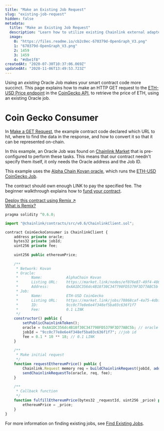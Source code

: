 ```yaml
---
title: "Make an Existing Job Request"
slug: "existing-job-request"
hidden: false
metadata: 
  title: "Make an Existing Job Request"
  description: "Learn how to utilize existing Chainlink external adapters to make calls to APIs from smart contracts."
  image: 
    0: "https://files.readme.io/cb2c0ec-670379d-OpenGraph_V3.png"
    1: "670379d-OpenGraph_V3.png"
    2: 1459
    3: 1459
    4: "#dbe1f8"
createdAt: "2020-07-30T10:37:06.069Z"
updatedAt: "2020-11-06T13:49:53.723Z"
---
```

Using an *existing* Oracle Job makes your smart contract code more succinct. This page explains how to make an HTTP GET request to the <a href="https://api.coingecko.com/api/v3/simple/price?ids=ethereum&vs_currencies=usd" target="_blank">ETH-USD Price endpoint</a> in the <a href="https://www.coingecko.com/en/api#explore-api" target="_blank">CoinGecko API</a>, to retrieve the price of ETH, using an existing Oracle job.

# Coin Gecko Consumer

In [Make a GET Request](doc:make-a-http-get-request), the example contract code declared which URL to hit, where to find the data in the response, and how to convert it so that it can be represented on-chain. 

In this example, an Oracle Job was found on <a href="https://market.link/" target="_blank">Chainlink Market</a> that is pre-configured to perform these tasks. This means that our contract needn't specify them itself, it only needs the Oracle address and the Job ID.

This example uses the <a href="https://market.link/nodes/ef076e87-49f4-486b-9878-c4806781c7a0?start=1601380594&end=1601985394" target="_blank">Alpha Chain Kovan oracle</a>, which runs the <a href="https://market.link/jobs/78868caf-4a75-4dbf-a4cf-52538a283409" target="_blank">ETH-USD CoinGecko Job</a>.

The contract should own enough LINK to pay the specified fee. The beginner walkthrough explains how to [fund your contract](doc:fund-your-contract).

<div class="row text-center center">
<div class="col-xs-12 col-md-6 col-md-offset-3">
<a href="https://remix.ethereum.org/#version=soljson-v0.6.7+commit.b8d736ae.js&optimize=false&evmVersion=null&gist=94b5de0732702de00a3238d3d6e738e6" target="_blank" class="cl-button--ghost solidity-tracked">Deploy this contract using Remix ↗</a>
</div>
<div class="col-xs-12 col-md-6 col-md-offset-3">
<a href="https://docs.chain.link/docs/example-walkthrough" target="_blank">What is Remix?</a>
</div>
</div>

```javascript Kovan
pragma solidity ^0.6.0;

import "@chainlink/contracts/src/v0.6/ChainlinkClient.sol";

contract CoinGeckoConsumer is ChainlinkClient {
    address private oracle;
    bytes32 private jobId;
    uint256 private fee;
    
    uint256 public ethereumPrice;
    
    /**
     * Network: Kovan
     * Oracle: 
     *      Name:           AlphaChain Kovan
     *      Listing URL:    https://market.link/nodes/ef076e87-49f4-486b-9878-c4806781c7a0?start=1601380594&end=1601985394
     *      Address:        0xAA1DC356dc4B18f30C347798FD5379F3D77ABC5b
     * Job: 
     *      Name:           ETH-USD CoinGecko
     *      Listing URL:    https://market.link/jobs/78868caf-4a75-4dbf-a4cf-52538a283409
     *      ID:             9cc0c77e8e6e4f348ef5ba03c636f1f7
     *      Fee:            0.1 LINK
     */
    constructor() public {
    	setPublicChainlinkToken();
    	oracle = 0xAA1DC356dc4B18f30C347798FD5379F3D77ABC5b; // oracle address
    	jobId = "9cc0c77e8e6e4f348ef5ba03c636f1f7"; //job id
    	fee = 0.1 * 10 ** 18; // 0.1 LINK
    }
    
    /**
     * Make initial request
     */
    function requestEthereumPrice() public {
    	Chainlink.Request memory req = buildChainlinkRequest(jobId, address(this), this.fulfillEthereumPrice.selector);
    	sendChainlinkRequestTo(oracle, req, fee);
    }
    
    /**
     * Callback function
     */
    function fulfillEthereumPrice(bytes32 _requestId, uint256 _price) public recordChainlinkFulfillment(_requestId) {
    	ethereumPrice = _price;
    }
}
```

For more information on finding existing jobs, see [Find Existing Jobs](doc:listing-services).